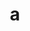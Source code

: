---
layout: cake
title:  a
type: cake
comic: cake_6.png
name: Wings Over EVERYTHING
hovertext: heh heh
next: "07"
prev: "05"
---